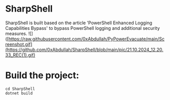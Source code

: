 # SharpShell
SharpShell is built based on the article 'PowerShell Enhanced Logging Capabilities Bypass' to bypass PowerShell logging and additional security measures.
![]([https://raw.githubusercontent.com/0xAbdullah/PyPowerEvacuate/main/Screenshot.gif](https://github.com/0xAbdullah/SharpShell/blob/main/pic/21.10.2024_12.20.33_REC(1).gif)

# Build the project:
```
cd SharpShell
dotnet build
```
